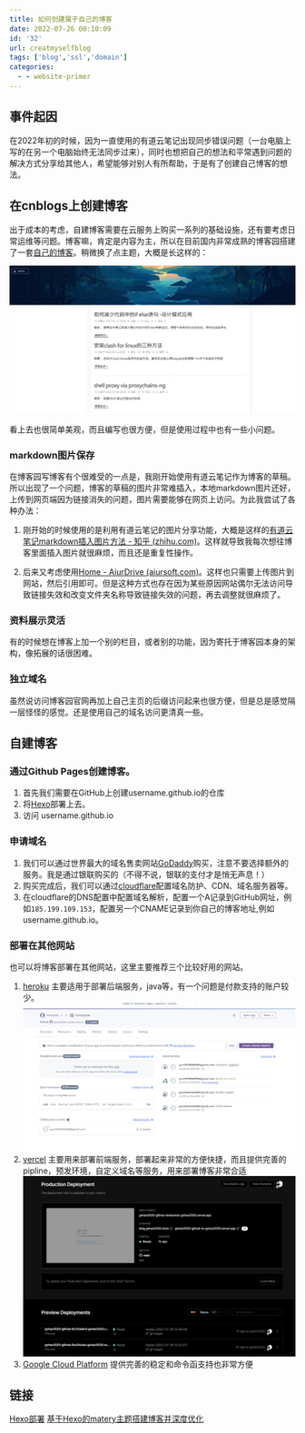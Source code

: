 ```yaml
---
title: 如何创建属于自己的博客
date: 2022-07-26 00:10:09
id: '32'
url: creatmyselfblog
tags: ['blog','ssl','domain']
categories:
  - - website-primer
---
```


## 事件起因

在2022年初的时候，因为一直使用的有道云笔记出现同步错误问题（一台电脑上写的在另一个电脑始终无法同步过来），同时也想把自己的想法和平常遇到问题的解决方式分享给其他人，希望能够对别人有所帮助，于是有了创建自己博客的想法。

## 在cnblogs上创建博客

出于成本的考虑，自建博客需要在云服务上购买一系列的基础设施，还有要考虑日常运维等问题。博客嘛，肯定是内容为主，所以在目前国内非常成熟的博客园搭建了一套[自己的博客](https://www.cnblogs.com/gxhao)。稍微换了点主题，大概是长这样的：

![](image/selfblog1.png)

看上去也很简单美观，而且编写也很方便，但是使用过程中也有一些小问题。

### markdown图片保存

在博客园写博客有个很难受的一点是，我刚开始使用有道云笔记作为博客的草稿。所以出现了一个问题，博客的草稿的图片非常难插入，本地markdown图片还好，上传到网页端因为链接消失的问题，图片需要能够在网页上访问。为此我尝试了各种办法：

1. 刚开始的时候使用的是利用有道云笔记的图片分享功能，大概是这样的[有道云笔记markdown插入图片方法 - 知乎 (zhihu.com)](https://zhuanlan.zhihu.com/p/149200483)。这样就导致我每次想往博客里面插入图片就很麻烦，而且还是重复性操作。

2. 后来又考虑使用[Home - AiurDrive (aiursoft.com)](https://drive.aiursoft.com/?show=direct)。这样也只需要上传图片到网站，然后引用即可。但是这种方式也存在因为某些原因网站偶尔无法访问导致链接失效和改变文件夹名称导致链接失效的问题，再去调整就很麻烦了。

### 资料展示灵活
有的时候想在博客上加一个别的栏目，或者别的功能，因为寄托于博客园本身的架构，像拓展的话很困难。

### 独立域名

虽然说访问博客园官网再加上自己主页的后缀访问起来也很方便，但是总是感觉隔一层怪怪的感觉。还是使用自己的域名访问更清真一些。

## 自建博客

### 通过Github Pages创建博客。
1.  首先我们需要在GitHub上创建username.github.io的仓库
2.  将[Hexo](https://hexo.io/zh-cn/docs/github-pages)部署上去。
3.  访问 username.github.io

### 申请域名
1. 我们可以通过世界最大的域名售卖网站[GoDaddy](https://hk.godaddy.com/)购买，注意不要选择额外的服务。我是通过银联购买的（不得不说，银联的支付才是悄无声息！）
2. 购买完成后，我们可以通过[cloudflare](https://dash.cloudflare.com/)配置域名防护、CDN、域名服务器等。
3. 在cloudflare的DNS配置中配置域名解析，配置一个A记录到GitHub网址，例如`185.199.109.153`，配置另一个CNAME记录到你自己的博客地址,例如 username.github.io。

### 部署在其他网站
也可以将博客部署在其他网站，这里主要推荐三个比较好用的网站。
1. [heroku](https://id.heroku.com/login)
   主要适用于部署后端服务，java等，有一个问题是付款支持的账户较少。
   ![](image/myselfblog2.png)
2. [vercel](https://vercel.com/dashboard)
   主要用来部署前端服务，部署起来非常的方便快捷，而且提供完善的pipline，预发环境，自定义域名等服务，用来部署博客非常合适
   ![](image/myselfblog1.png)
3. [Google Cloud Platform](https://codelabs.developers.google.com/codelabs/cloud-app-engine-springboot/index.html?index=..%2F..index#8)
   提供完善的稳定和命令函支持也非常方便


## 链接
[Hexo部署](https://hackmd.io/@Heidi-Liu/note-hexo-github)
[基于Hexo的matery主题搭建博客并深度优化](https://segmentfault.com/a/1190000021923137)
